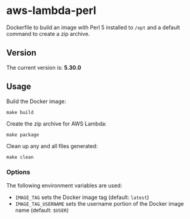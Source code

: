 # aws-lambda-perl

Dockerfile to build an image with Perl 5 installed to `/opt` and a default command to create a zip archive.

## Version

The current version is: **5.30.0**

## Usage

Build the Docker image:

    make build

Create the zip archive for AWS Lambda:

    make package

Clean up any and all files generated:

    make clean

### Options

The following environment variables are used:

- `IMAGE_TAG` sets the Docker image tag (default: `latest`)
- `IMAGE_TAG_USERNAME` sets the username portion of the Docker image name (default: `$USER`)
